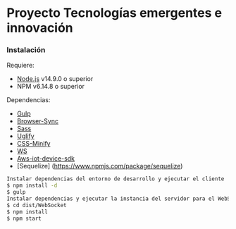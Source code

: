 # Proyecto Tecnologías emergentes e innovación 
 

### Instalación

Requiere:
- [Node.js](https://nodejs.org/) v14.9.0 o superior 
- NPM v6.14.8 o superior

Dependencias: 

- [Gulp](https://www.npmjs.com/package/gulp-cli) 
- [Browser-Sync](https://www.npmjs.com/package/browser-sync)
- [Sass](https://www.npmjs.com/package/gulp-sass)
- [Uglify](https://www.npmjs.com/package/gulp-uglify)
- [CSS-Minify](https://www.npmjs.com/package/gulp-cssmin)
- [WS](https://www.npmjs.com/package/ws)
- [Aws-iot-device-sdk](https://www.npmjs.com/package/aws-iot-device-sdk)
- [Sequelize] (https://www.npmjs.com/package/sequelize)

```sh
Instalar dependencias del entorno de desarrollo y ejecutar el cliente 
$ npm install -d
$ gulp
Instalar dependencias y ejecutar la instancia del servidor para el WebSocket y la inseción a la base de datos 
$ cd dist/WebSocket
$ npm install
$ npm start 
```